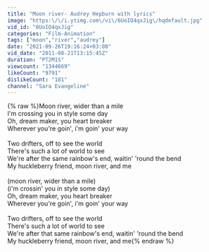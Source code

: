 ```yaml
---
title: "Moon river- Audrey Hepburn with lyrics"
image: "https:\/\/i.ytimg.com\/vi\/6UoIO4qxJig\/hqdefault.jpg"
vid_id: "6UoIO4qxJig"
categories: "Film-Animation"
tags: ["moon","river","audrey"]
date: "2021-09-26T19:16:24+03:00"
vid_date: "2011-08-21T13:15:45Z"
duration: "PT2M1S"
viewcount: "1344669"
likeCount: "9791"
dislikeCount: "181"
channel: "Sara Evangeline"
---
```

{% raw %}Moon river, wider than a mile <br />I'm crossing you in style some day <br />Oh, dream maker, you heart breaker <br />Wherever you're goin', i'm goin' your way <br /><br />Two drifters, off to see the world <br />There's such a lot of world to see <br />We're after the same rainbow's end, waitin' 'round the bend <br />My huckleberry friend, moon river, and me <br /><br />(moon river, wider than a mile) <br />(i'm crossin' you in style some day) <br />Oh, dream maker, you heart breaker <br />Wherever you're goin', i'm goin' your way <br /><br />Two drifters, off to see the world <br />There's such a lot of world to see <br />We're after that same rainbow's end, waitin' 'round the bend <br />My huckleberry friend, moon river, and me{% endraw %}
